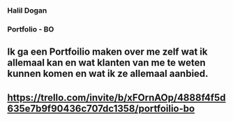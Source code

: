 ### Halil Dogan

### Portfolio - BO

## Ik ga een Portfoilio maken over me zelf wat ik allemaal kan en wat klanten van me te weten kunnen komen en wat ik ze allemaal aanbied.

## https://trello.com/invite/b/xFOrnAOp/4888f4f5d635e7b9f90436c707dc1358/portfoilio-bo
